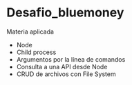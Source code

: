# Desafio_bluemoney
Materia aplicada 
- Node
- Child process
- Argumentos por la línea de comandos
- Consulta a una API desde Node
- CRUD de archivos con File System
